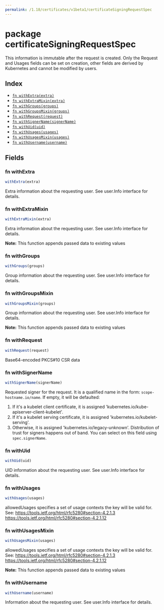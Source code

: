 ```yaml
---
permalink: /1.18/certificates/v1beta1/certificateSigningRequestSpec
---
```


# package certificateSigningRequestSpec

This information is immutable after the request is created. Only the Request and Usages fields can be set on creation, other fields are derived by Kubernetes and cannot be modified by users.

## Index

* [`fn withExtra(extra)`](#fn-withextra)
* [`fn withExtraMixin(extra)`](#fn-withextramixin)
* [`fn withGroups(groups)`](#fn-withgroups)
* [`fn withGroupsMixin(groups)`](#fn-withgroupsmixin)
* [`fn withRequest(request)`](#fn-withrequest)
* [`fn withSignerName(signerName)`](#fn-withsignername)
* [`fn withUid(uid)`](#fn-withuid)
* [`fn withUsages(usages)`](#fn-withusages)
* [`fn withUsagesMixin(usages)`](#fn-withusagesmixin)
* [`fn withUsername(username)`](#fn-withusername)

## Fields

### fn withExtra

```ts
withExtra(extra)
```

Extra information about the requesting user. See user.Info interface for details.

### fn withExtraMixin

```ts
withExtraMixin(extra)
```

Extra information about the requesting user. See user.Info interface for details.

**Note:** This function appends passed data to existing values

### fn withGroups

```ts
withGroups(groups)
```

Group information about the requesting user. See user.Info interface for details.

### fn withGroupsMixin

```ts
withGroupsMixin(groups)
```

Group information about the requesting user. See user.Info interface for details.

**Note:** This function appends passed data to existing values

### fn withRequest

```ts
withRequest(request)
```

Base64-encoded PKCS#10 CSR data

### fn withSignerName

```ts
withSignerName(signerName)
```

Requested signer for the request. It is a qualified name in the form: `scope-hostname.io/name`. If empty, it will be defaulted:
 1. If it's a kubelet client certificate, it is assigned
    'kubernetes.io/kube-apiserver-client-kubelet'.
 2. If it's a kubelet serving certificate, it is assigned
    'kubernetes.io/kubelet-serving'.
 3. Otherwise, it is assigned 'kubernetes.io/legacy-unknown'.
Distribution of trust for signers happens out of band. You can select on this field using `spec.signerName`.

### fn withUid

```ts
withUid(uid)
```

UID information about the requesting user. See user.Info interface for details.

### fn withUsages

```ts
withUsages(usages)
```

allowedUsages specifies a set of usage contexts the key will be valid for. See: https://tools.ietf.org/html/rfc5280#section-4.2.1.3
     https://tools.ietf.org/html/rfc5280#section-4.2.1.12

### fn withUsagesMixin

```ts
withUsagesMixin(usages)
```

allowedUsages specifies a set of usage contexts the key will be valid for. See: https://tools.ietf.org/html/rfc5280#section-4.2.1.3
     https://tools.ietf.org/html/rfc5280#section-4.2.1.12

**Note:** This function appends passed data to existing values

### fn withUsername

```ts
withUsername(username)
```

Information about the requesting user. See user.Info interface for details.